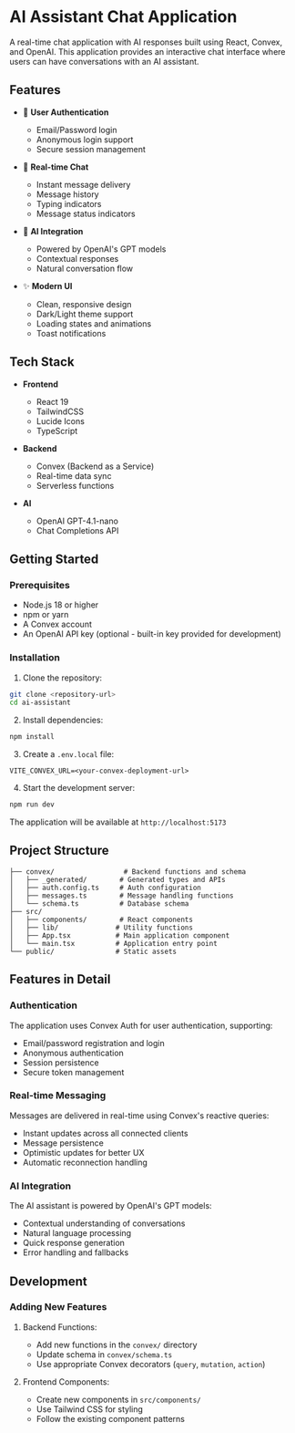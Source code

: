 # AI Assistant Chat Application

A real-time chat application with AI responses built using React, Convex, and OpenAI. This application provides an interactive chat interface where users can have conversations with an AI assistant.

## Features

- 🔐 **User Authentication**
  - Email/Password login
  - Anonymous login support
  - Secure session management

- 💬 **Real-time Chat**
  - Instant message delivery
  - Message history
  - Typing indicators
  - Message status indicators

- 🤖 **AI Integration**
  - Powered by OpenAI's GPT models
  - Contextual responses
  - Natural conversation flow

- ✨ **Modern UI**
  - Clean, responsive design
  - Dark/Light theme support
  - Loading states and animations
  - Toast notifications

## Tech Stack

- **Frontend**
  - React 19
  - TailwindCSS
  - Lucide Icons
  - TypeScript

- **Backend**
  - Convex (Backend as a Service)
  - Real-time data sync
  - Serverless functions

- **AI**
  - OpenAI GPT-4.1-nano
  - Chat Completions API

## Getting Started

### Prerequisites

- Node.js 18 or higher
- npm or yarn
- A Convex account
- An OpenAI API key (optional - built-in key provided for development)

### Installation

1. Clone the repository:
```bash
git clone <repository-url>
cd ai-assistant
```

2. Install dependencies:
```bash
npm install
```

3. Create a `.env.local` file:
```env
VITE_CONVEX_URL=<your-convex-deployment-url>
```

4. Start the development server:
```bash
npm run dev
```

The application will be available at `http://localhost:5173`

## Project Structure

```
├── convex/                 # Backend functions and schema
│   ├── _generated/        # Generated types and APIs
│   ├── auth.config.ts     # Auth configuration
│   ├── messages.ts        # Message handling functions
│   └── schema.ts          # Database schema
├── src/
│   ├── components/        # React components
│   ├── lib/              # Utility functions
│   ├── App.tsx           # Main application component
│   └── main.tsx          # Application entry point
└── public/               # Static assets
```

## Features in Detail

### Authentication

The application uses Convex Auth for user authentication, supporting:
- Email/password registration and login
- Anonymous authentication
- Session persistence
- Secure token management

### Real-time Messaging

Messages are delivered in real-time using Convex's reactive queries:
- Instant updates across all connected clients
- Message persistence
- Optimistic updates for better UX
- Automatic reconnection handling

### AI Integration

The AI assistant is powered by OpenAI's GPT models:
- Contextual understanding of conversations
- Natural language processing
- Quick response generation
- Error handling and fallbacks

## Development

### Adding New Features

1. Backend Functions:
   - Add new functions in the `convex/` directory
   - Update schema in `convex/schema.ts`
   - Use appropriate Convex decorators (`query`, `mutation`, `action`)

2. Frontend Components:
   - Create new components in `src/components/`
   - Use Tailwind CSS for styling
   - Follow the existing component patterns

